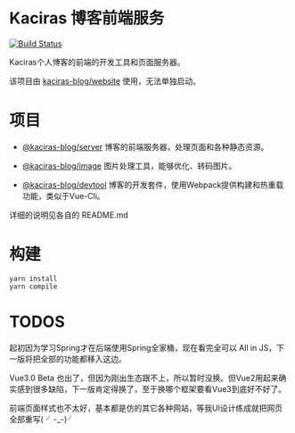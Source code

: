 # Kaciras 博客前端服务

[![Build Status](https://travis-ci.org/kaciras-blog/web-server.svg?branch=master)](https://travis-ci.org/kaciras-blog/web-server)

Kaciras个人博客的前端的开发工具和页面服务器。

该项目由 [kaciras-blog/website](https://github.com/kaciras-blog/website) 使用，无法单独启动。

# 项目

* [@kaciras-blog/server](packages/server) 博客的前端服务器，处理页面和各种静态资源。

* [@kaciras-blog/image](packages/media) 图片处理工具，能够优化、转码图片。

* [@kaciras-blog/devtool](packages/devtool) 博客的开发套件，使用Webpack提供构建和热重载功能，类似于Vue-Cli。

详细的说明见各自的 README.md

# 构建

```shell script
yarn install
yarn compile
```

# TODOS

起初因为学习Spring才在后端使用Spring全家桶，现在看完全可以 All in JS，下一版将把全部的功能都移入这边。

Vue3.0 Beta 也出了，但因为刚出生态跟不上，所以暂时没换。但Vue2用起来确实感到很多缺陷，下一版肯定得换了，至于换哪个框架要看Vue3到底好不好了。

前端页面样式也不太好，基本都是仿的其它各种网站，等我UI设计练成就把网页全部重写( ╯-_-)╯
